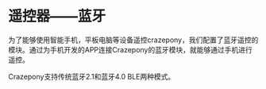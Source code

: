 
#  遥控器——蓝牙


为了能够使用智能手机，平板电脑等设备遥控crazepony，我们配置了蓝牙遥控的模块。通过为手机开发的APP连接Crazepony的蓝牙模块，就能够通过手机进行遥控。

Crazepony支持传统蓝牙2.1和蓝牙4.0 BLE两种模式。

